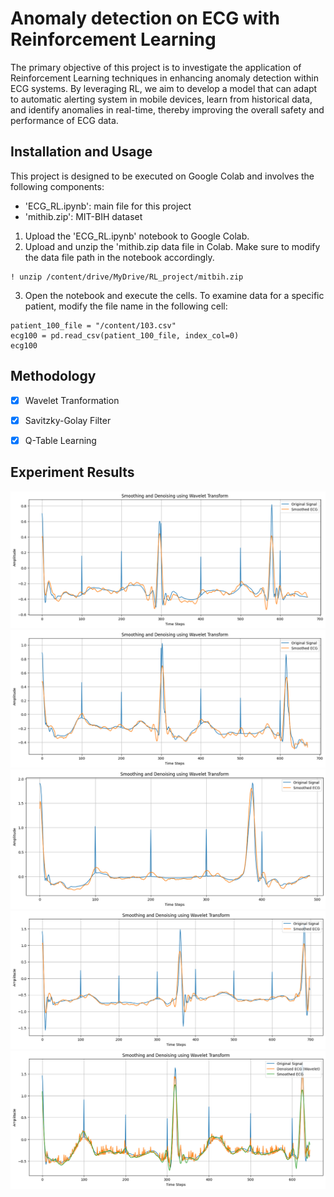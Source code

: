 # Anomaly detection on ECG with Reinforcement Learning

The primary objective of this project is to investigate the application of Reinforcement Learning techniques 
in enhancing anomaly detection within ECG systems. By leveraging RL, we aim to develop a model 
that can adapt to automatic alerting system in mobile devices, learn from historical data, and 
identify anomalies in real-time, thereby improving the overall safety and performance of ECG data.

## Installation and Usage

This project is designed to be executed on Google Colab and involves the following components:

- 'ECG_RL.ipynb': main file for this project
- 'mithib.zip': MIT-BIH dataset

1. Upload the 'ECG_RL.ipynb' notebook to Google Colab.
2. Upload and unzip the 'mithib.zip data file in Colab. Make sure to modify the data file path in the notebook accordingly. 

```\python
! unzip /content/drive/MyDrive/RL_project/mitbih.zip
```
3. Open the notebook and execute the cells. To examine data for a specific patient, modify the file name in the following cell:

```\python
patient_100_file = "/content/103.csv"
ecg100 = pd.read_csv(patient_100_file, index_col=0)
ecg100
```

## Methodology

- [x] Wavelet Tranformation
- [x] Savitzky-Golay Filter
- [x] Q-Table Learning


## Experiment Results

![patient 100](images/patient%20100%20threshold%202.5%20graph.png)
![patient 101](images/patient%20101%20threshold%202.5%20graph.png)
![patient 114](images/patient%20114%20threshold%202.5%20graph.png)
![patient 115](images/patient%20115%20threshold%202.5%20graph.png)
![patient 103](images/patient%20103%20threshold%202.5%20graph.png)